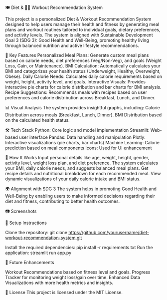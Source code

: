 🍽️ Diet & 🏋️‍♂️ Workout Recommendation System


This project is a personalized Diet & Workout Recommendation System designed to help users manage their health and fitness by generating meal plans and workout routines tailored to individual goals, dietary preferences, and activity levels. The system is aligned with Sustainable Development Goal 3 (SDG 3): Good Health and Well-Being, promoting healthy living through balanced nutrition and active lifestyle recommendations.

🎯 Key Features
Personalized Meal Plans: Generate custom meal plans based on calorie needs, diet preferences (Veg/Non-Veg), and goals (Weight Loss, Gain, or Maintenance).
BMI Calculation: Automatically calculates your BMI and categorizes your health status (Underweight, Healthy, Overweight, Obese).
Daily Calorie Needs: Calculates daily calorie requirements based on weight, height, activity level, and goals.
Interactive Visuals: Provides interactive pie charts for calorie distribution and bar charts for BMI analysis.
Recipe Suggestions: Recommends meals with recipes based on user preferences and calorie distribution across Breakfast, Lunch, and Dinner.

📊 Visual Analysis
The system provides insightful graphs, including:
Calorie Distribution across meals (Breakfast, Lunch, Dinner).
BMI Distribution based on the calculated health status.

🛠️ Tech Stack
Python: Core logic and model implementation
Streamlit: Web-based user interface
Pandas: Data handling and manipulation
Plotly: Interactive visualizations (pie charts, bar charts)
Machine Learning: Calorie prediction based on meal components
Icons: Used for UI enhancement

🚀 How It Works
Input personal details like age, weight, height, gender, activity level, weight loss plan, and diet preference.
The system calculates your BMI, daily calorie needs, and suggests balanced meal plans.
Get recipe details and nutritional breakdown for each recommended meal.
View dynamic visualizations of your daily calorie intake and BMI status.

🌍 Alignment with SDG 3
The system helps in promoting Good Health and Well-Being by enabling users to make informed decisions regarding their diet and fitness, contributing to better health outcomes.

📷 Screenshots


📝 Setup Instructions

Clone the repository: git clone https://github.com/yourusername/diet-workout-recommendation-system.git

Install the required dependencies: pip install -r requirements.txt
Run the application: streamlit run app.py

🎯 Future Enhancements

Workout Recommendations based on fitness level and goals.
Progress Tracker for monitoring weight loss/gain over time.
Enhanced Data Visualizations with more health metrics and insights.

📄 License
This project is licensed under the MIT License.

